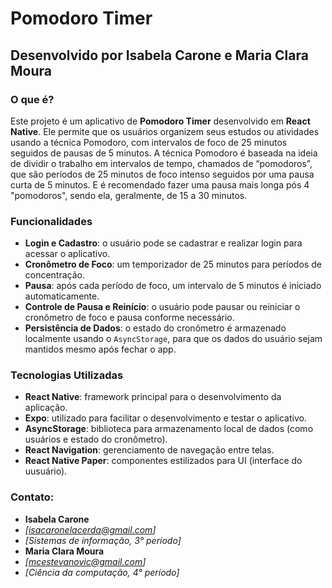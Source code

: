 # **Pomodoro Timer**

## Desenvolvido por Isabela Carone e Maria Clara Moura

### O que é?
Este projeto é um aplicativo de **Pomodoro Timer** desenvolvido em **React Native**. Ele permite que os usuários organizem seus estudos ou atividades usando a técnica Pomodoro, com intervalos de foco de 25 minutos seguidos de pausas de 5 minutos.
A técnica Pomodoro é baseada na ideia de dividir o trabalho em intervalos de tempo, chamados de “pomodoros”, que são períodos de 25 minutos de foco intenso seguidos por uma pausa curta de 5 minutos. E é recomendado fazer uma pausa mais longa pós 4 "pomodoros", sendo ela, geralmente, de 15 a 30 minutos.

### Funcionalidades

- **Login e Cadastro**: o usuário pode se cadastrar e realizar login para acessar o aplicativo.
- **Cronômetro de Foco**: um temporizador de 25 minutos para períodos de concentração.
- **Pausa**: após cada período de foco, um intervalo de 5 minutos é iniciado automaticamente.
- **Controle de Pausa e Reinício**: o usuário pode pausar ou reiniciar o cronômetro de foco e pausa conforme necessário.
- **Persistência de Dados**: o estado do cronômetro é armazenado localmente usando o `AsyncStorage`, para que os dados do usuário sejam mantidos mesmo após fechar o app.

### Tecnologias Utilizadas

- **React Native**: framework principal para o desenvolvimento da aplicação.
- **Expo**: utilizado para facilitar o desenvolvimento e testar o aplicativo.
- **AsyncStorage**: biblioteca para armazenamento local de dados (como usuários e estado do cronômetro).
- **React Navigation**: gerenciamento de navegação entre telas.
- **React Native Paper**: componentes estilizados para UI (interface do uusuário).

### Contato:
- **Isabela Carone**
- _[isacaronelacerda@gmail.com]_
- _[Sistemas de informação, 3° período]_
- **Maria Clara Moura**
- _[mcestevanovic@gmail.com]_
- _[Ciência da computação, 4° período]_







